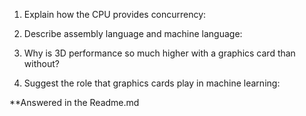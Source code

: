 <!-- Answers to the Short Answer Essay Questions go here -->

1. Explain how the CPU provides concurrency:


2. Describe assembly language and machine language:


3. Why is 3D performance so much higher with a graphics card than without?


4. Suggest the role that graphics cards play in machine learning:

**Answered in the Readme.md